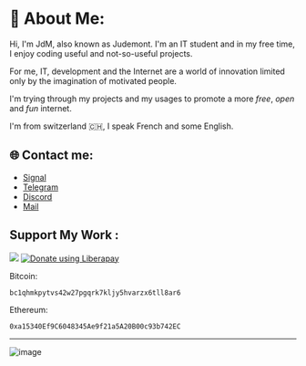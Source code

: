# 💫 About Me:



Hi, I'm JdM, also known as Judemont.
I'm an IT student and in my free time, I enjoy coding useful and not-so-useful projects.

For me, IT, development and the Internet are a world of innovation limited only by the imagination of motivated people.

I'm trying through my projects and my usages to promote a more *free*, *open* and *fun* internet. 


I'm from switzerland 🇨🇭, I speak French and some English.


## 🌐 Contact me:

- [Signal](https://signal.me/#eu/wzJyfbnckMMmu5jw+RV/qivMpQmMCKl674adHd1aQ+opeF++NaFFpIOQ3bGnMI1n)
- [Telegram](https://t.me/judemont)
- [Discord](https://discord.gg/9173)
- [Mail](mailto:julien@rmbi.ch?subject=Hello)

## Support My Work :
<a href="https://www.buymeacoffee.com/judemont"><img src="https://img.buymeacoffee.com/button-api/?text=Buy me a coffee&emoji=☕&slug=judemont&button_colour=FFDD00&font_colour=000000&font_family=Cookie&outline_colour=000000&coffee_colour=ffffff" /></a>
<a href="https://liberapay.com/judemont/donate"><img alt="Donate using Liberapay" src="https://liberapay.com/assets/widgets/donate.svg"></a>

Bitcoin: 
```
bc1qhmkpytvs42w27pgqrk7kljy5hvarzx6tll8ar6
```


Ethereum:
```
0xa15340Ef9C6048345Ae9f21a5A20B00c93b742EC
```





---
![image](https://github.com/judemont/judemont/assets/96385330/4d206529-e5f5-4ce7-a6b5-6c7a0fa1fa04)




